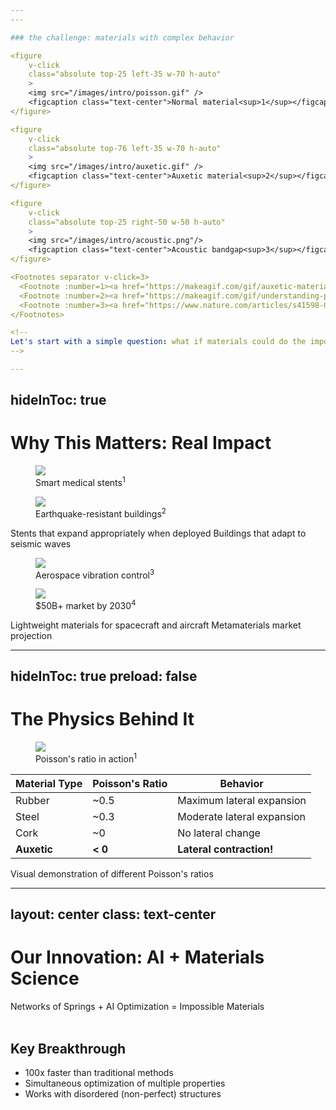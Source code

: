```yaml
---
---

### the challenge: materials with complex behavior

<figure
    v-click
    class="absolute top-25 left-35 w-70 h-auto"
    >
    <img src="/images/intro/poisson.gif" />
    <figcaption class="text-center">Normal material<sup>1</sup></figcaption>
</figure>

<figure
    v-click
    class="absolute top-76 left-35 w-70 h-auto"
    >
    <img src="/images/intro/auxetic.gif" />
    <figcaption class="text-center">Auxetic material<sup>2</sup></figcaption>
</figure>

<figure
    v-click
    class="absolute top-25 right-50 w-50 h-auto"
    >
    <img src="/images/intro/acoustic.png"/>
    <figcaption class="text-center">Acoustic bandgap<sup>3</sup></figcaption>
</figure>

<Footnotes separator v-click=3>
  <Footnote :number=1><a href="https://makeagif.com/gif/auxetic-material-and-mechanism-design-bernhard-thomaszewski-ri_gDA">makeagif.com</a></Footnote>
  <Footnote :number=2><a href="https://makeagif.com/gif/understanding-poissons-ratio-iHVmOa">makeagif.com</a></Footnote>
  <Footnote :number=3><a href="https://www.nature.com/articles/s41598-020-73299-3">D’Alessandro, L. et al. Sci Rep 10, 16403 (2020) </a></Footnote>
</Footnotes>

<!--
Let's start with a simple question: what if materials could do the impossible? Most materials, when you squeeze them, bulge out to the sides - like squeezing a stress ball. But what if we could design materials that actually get thinner when compressed? These are called auxetic materials. And what if these same materials could also block specific sound frequencies? This combination has never been achieved before.
-->

---
```

hideInToc: true
---

# Why This Matters: Real Impact

<figure
    v-click
    class="absolute top-30 left-60 w-40 h-40"
    >
    <img src="/images/applications/medical-stent.png" />
    <figcaption class="text-center">Smart medical stents<sup>1</sup></figcaption>
</figure>

<figure
    v-after
    class="absolute top-90 left-60 w-40 h-40"
    >
    <img src="/images/applications/earthquake-building.png" />
    <figcaption class="text-center">Earthquake-resistant buildings<sup>2</sup></figcaption>
</figure>

<Footnotes separator v-after>
  <Footnote :number=1>Stents that expand appropriately when deployed</Footnote>
  <Footnote :number=2>Buildings that adapt to seismic waves</Footnote>
</Footnotes>

<figure
    v-click
    class="absolute top-30 left-130 w-40 h-40"
    >
    <img src="/images/applications/aerospace.png" />
    <figcaption class="text-center">Aerospace vibration control<sup>3</sup></figcaption>
</figure>

<figure
    v-after
    class="absolute top-90 left-130 w-40 h-40"
    >
    <img src="/images/applications/market-size.png" />
    <figcaption class="text-center">$50B+ market by 2030<sup>4</sup></figcaption>
</figure>

<Footnotes separator v-after>
  <Footnote :number=3>Lightweight materials for spacecraft and aircraft</Footnote>
  <Footnote :number=4>Metamaterials market projection</Footnote>
</Footnotes>

<!--
Why should you care about these impossible materials? Well, imagine medical stents that expand perfectly when inserted into blood vessels, or buildings that can adapt their structure during earthquakes to protect occupants. These materials could revolutionize aerospace by creating lightweight structures that block engine vibrations. The metamaterials market is projected to exceed $50 billion by 2030, and our work opens entirely new possibilities in this space.
-->

---
hideInToc: true
preload: false
---

# The Physics Behind It

<figure
    v-click
    class="absolute top-30 left-50 w-142"
    >
    <img src="/images/physics/poisson-ratio-demo.gif" />
    <figcaption class="text-center">Poisson's ratio in action<sup>1</sup></figcaption>
</figure>

<div
    v-click
    class="absolute top-75 left-20 right-20"
    >
    
| Material Type | Poisson's Ratio | Behavior |
| ------------- | --------------- | -------- |
| Rubber        | ~0.5            | Maximum lateral expansion |
| Steel         | ~0.3            | Moderate lateral expansion |
| Cork          | ~0              | No lateral change |
| **Auxetic**   | **< 0**         | **Lateral contraction!** |

</div>

<Footnotes separator v-after>
  <Footnote :number=1>Visual demonstration of different Poisson's ratios</Footnote>
</Footnotes>

<!--
Let me quickly explain the physics. Poisson's ratio describes how materials deform. When you stretch rubber, it gets thinner - that's a positive Poisson's ratio. Cork barely changes width when stretched - that's near zero. But auxetic materials? They get wider when stretched, defying our intuition. This property, combined with acoustic bandgaps that block specific sound frequencies, creates unprecedented opportunities for material design.
-->

---
layout: center
class: text-center
---

# Our Innovation: AI + Materials Science

<div
    v-click
    class="text-2xl my-8"
    >
    Networks of Springs + AI Optimization = <span v-mark.circle.orange>Impossible Materials</span>
</div>

<v-clicks>

<br>

## Key Breakthrough

- 100x faster than traditional methods
- Simultaneous optimization of multiple properties  
- Works with disordered (non-perfect) structures

</v-clicks>

<!--
Our key innovation combines network structures - think of nodes connected by springs - with cutting-edge AI optimization. Using automatic differentiation from machine learning, we can optimize these networks 100 times faster than traditional methods. This speed allows us to simultaneously design for multiple properties that were previously thought incompatible. And unlike previous approaches that required perfect periodic structures, our method works with disordered networks, making it more practical for real-world manufacturing.
-->
